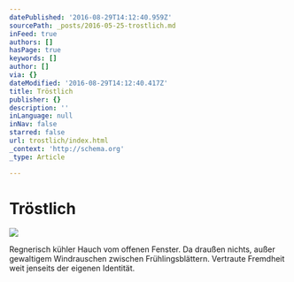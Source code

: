 ```yaml
---
datePublished: '2016-08-29T14:12:40.959Z'
sourcePath: _posts/2016-05-25-trostlich.md
inFeed: true
authors: []
hasPage: true
keywords: []
author: []
via: {}
dateModified: '2016-08-29T14:12:40.417Z'
title: Tröstlich
publisher: {}
description: ''
inLanguage: null
inNav: false
starred: false
url: trostlich/index.html
_context: 'http://schema.org'
_type: Article

---
```

# Tröstlich
![](https://s3-us-west-2.amazonaws.com/the-grid-img/p/7b7fcd4fbeedc35250fd16b656e0ca23bb77c8ff.jpg)

Regnerisch kühler Hauch vom offenen Fenster. Da draußen nichts, außer gewaltigem Windrauschen zwischen Frühlingsblättern. Vertraute Fremdheit weit jenseits der eigenen Identität.
